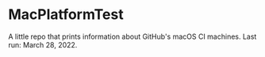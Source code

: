 # MacPlatformTest

A little repo that prints information about GitHub's macOS CI machines. Last run: March 28, 2022.
